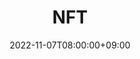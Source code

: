 ---
title: "NFT"
linkTitle: "NFT"
weight: 6
date: 2022-11-07T08:00:00+09:00
description: >
  NFTに関するトラブル
---